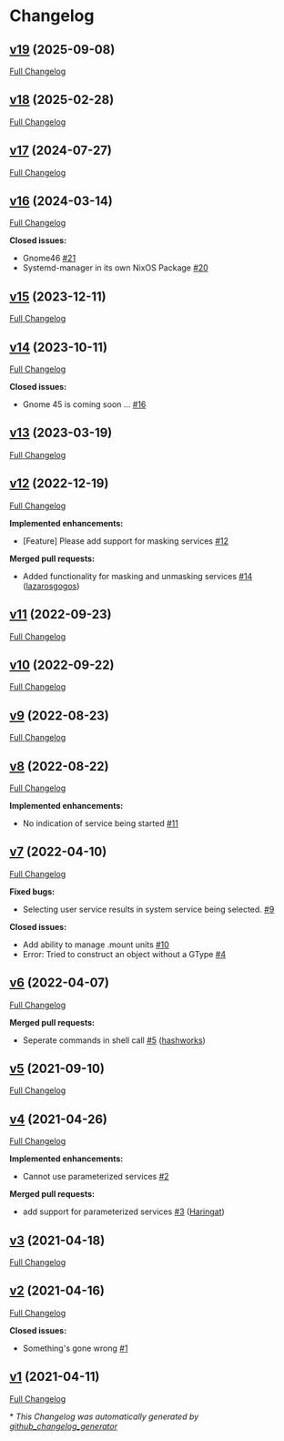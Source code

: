 # Changelog

## [v19](https://github.com/hardpixel/systemd-manager/tree/v19) (2025-09-08)

[Full Changelog](https://github.com/hardpixel/systemd-manager/compare/v18...v19)

## [v18](https://github.com/hardpixel/systemd-manager/tree/v18) (2025-02-28)

[Full Changelog](https://github.com/hardpixel/systemd-manager/compare/v17...v18)

## [v17](https://github.com/hardpixel/systemd-manager/tree/v17) (2024-07-27)

[Full Changelog](https://github.com/hardpixel/systemd-manager/compare/v16...v17)

## [v16](https://github.com/hardpixel/systemd-manager/tree/v16) (2024-03-14)

[Full Changelog](https://github.com/hardpixel/systemd-manager/compare/v15...v16)

**Closed issues:**

- Gnome46 [\#21](https://github.com/hardpixel/systemd-manager/issues/21)
- Systemd-manager in its own NixOS Package [\#20](https://github.com/hardpixel/systemd-manager/issues/20)

## [v15](https://github.com/hardpixel/systemd-manager/tree/v15) (2023-12-11)

[Full Changelog](https://github.com/hardpixel/systemd-manager/compare/v14...v15)

## [v14](https://github.com/hardpixel/systemd-manager/tree/v14) (2023-10-11)

[Full Changelog](https://github.com/hardpixel/systemd-manager/compare/v13...v14)

**Closed issues:**

- Gnome 45 is coming soon ... [\#16](https://github.com/hardpixel/systemd-manager/issues/16)

## [v13](https://github.com/hardpixel/systemd-manager/tree/v13) (2023-03-19)

[Full Changelog](https://github.com/hardpixel/systemd-manager/compare/v12...v13)

## [v12](https://github.com/hardpixel/systemd-manager/tree/v12) (2022-12-19)

[Full Changelog](https://github.com/hardpixel/systemd-manager/compare/v11...v12)

**Implemented enhancements:**

- \[Feature\] Please add support for masking services [\#12](https://github.com/hardpixel/systemd-manager/issues/12)

**Merged pull requests:**

- Added functionality for masking and unmasking services [\#14](https://github.com/hardpixel/systemd-manager/pull/14) ([lazarosgogos](https://github.com/lazarosgogos))

## [v11](https://github.com/hardpixel/systemd-manager/tree/v11) (2022-09-23)

[Full Changelog](https://github.com/hardpixel/systemd-manager/compare/v10...v11)

## [v10](https://github.com/hardpixel/systemd-manager/tree/v10) (2022-09-22)

[Full Changelog](https://github.com/hardpixel/systemd-manager/compare/v9...v10)

## [v9](https://github.com/hardpixel/systemd-manager/tree/v9) (2022-08-23)

[Full Changelog](https://github.com/hardpixel/systemd-manager/compare/v8...v9)

## [v8](https://github.com/hardpixel/systemd-manager/tree/v8) (2022-08-22)

[Full Changelog](https://github.com/hardpixel/systemd-manager/compare/v7...v8)

**Implemented enhancements:**

- No indication of service being started [\#11](https://github.com/hardpixel/systemd-manager/issues/11)

## [v7](https://github.com/hardpixel/systemd-manager/tree/v7) (2022-04-10)

[Full Changelog](https://github.com/hardpixel/systemd-manager/compare/v6...v7)

**Fixed bugs:**

- Selecting user service results in system service being selected. [\#9](https://github.com/hardpixel/systemd-manager/issues/9)

**Closed issues:**

- Add ability to manage .mount units [\#10](https://github.com/hardpixel/systemd-manager/issues/10)
- Error: Tried to construct an object without a GType [\#4](https://github.com/hardpixel/systemd-manager/issues/4)

## [v6](https://github.com/hardpixel/systemd-manager/tree/v6) (2022-04-07)

[Full Changelog](https://github.com/hardpixel/systemd-manager/compare/v5...v6)

**Merged pull requests:**

- Seperate commands in shell call [\#5](https://github.com/hardpixel/systemd-manager/pull/5) ([hashworks](https://github.com/hashworks))

## [v5](https://github.com/hardpixel/systemd-manager/tree/v5) (2021-09-10)

[Full Changelog](https://github.com/hardpixel/systemd-manager/compare/v4...v5)

## [v4](https://github.com/hardpixel/systemd-manager/tree/v4) (2021-04-26)

[Full Changelog](https://github.com/hardpixel/systemd-manager/compare/v3...v4)

**Implemented enhancements:**

- Cannot use parameterized services [\#2](https://github.com/hardpixel/systemd-manager/issues/2)

**Merged pull requests:**

- add support for parameterized services [\#3](https://github.com/hardpixel/systemd-manager/pull/3) ([Haringat](https://github.com/Haringat))

## [v3](https://github.com/hardpixel/systemd-manager/tree/v3) (2021-04-18)

[Full Changelog](https://github.com/hardpixel/systemd-manager/compare/v2...v3)

## [v2](https://github.com/hardpixel/systemd-manager/tree/v2) (2021-04-16)

[Full Changelog](https://github.com/hardpixel/systemd-manager/compare/v1...v2)

**Closed issues:**

- Something's gone wrong [\#1](https://github.com/hardpixel/systemd-manager/issues/1)

## [v1](https://github.com/hardpixel/systemd-manager/tree/v1) (2021-04-11)

[Full Changelog](https://github.com/hardpixel/systemd-manager/compare/678f699c50637159f755ddd5f105289d77cb3a20...v1)



\* *This Changelog was automatically generated by [github_changelog_generator](https://github.com/github-changelog-generator/github-changelog-generator)*
